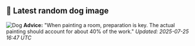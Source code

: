 ## 🐶 Latest random dog image
![Dog](https://images.dog.ceo/breeds/schnauzer-miniature/n02097047_73.jpg)
**Advice:** "When painting a room, preparation is key. The actual painting should account for about 40% of the work."
*Updated: 2025-07-25 16:47 UTC*
